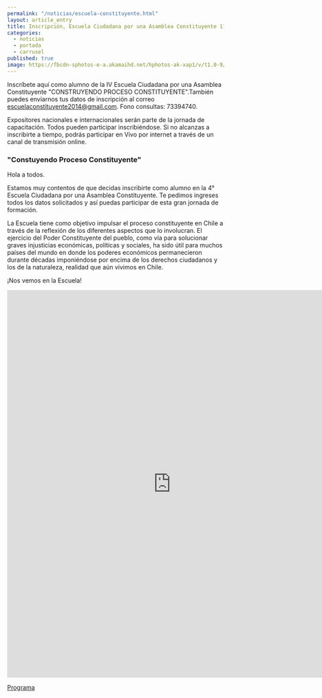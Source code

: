 ```yaml
---
permalink: "/noticias/escuela-constituyente.html"
layout: article_entry
title: Inscripción, Escuela Ciudadana por una Asamblea Constituyente 11 y 12 de octubre.
categories: 
  - noticias
  - portada
  - carrusel
published: true
image: https://fbcdn-sphotos-e-a.akamaihd.net/hphotos-ak-xap1/v/t1.0-9/1918642_216491566396_1849146_n.jpg?oh=d3c8c8d265ad9b82b4f614680f7bb71d&oe=54C911B1&__gda__=1422811271_b2c6af630bfb65c5743edf7dd746ae8a
---
```


Inscríbete aquí como alumno de la IV Escuela Ciudadana por una Asamblea Constituyente "CONSTRUYENDO PROCESO CONSTITUYENTE".También puedes enviarnos tus datos de inscripción al correo escuelaconstituyente2014@gmail.com. Fono consultas: 73394740. 

Expositores nacionales e internacionales serán parte de la jornada de capacitación. Todos pueden participar inscribiéndose. Si no alcanzas a inscribirte a tiempo, podrás participar en Vivo por internet a través de un canal de transmisión online.

<h3>"Constuyendo Proceso Constituyente"</h3>

<p>Hola a todos.</p>

<p>Estamos muy contentos de que decidas inscribirte como alumno en la 4° Escuela Ciudadana por una Asamblea Constituyente. Te pedimos ingreses todos los datos solicitados y así puedas participar de esta gran jornada de formación.</p>

<p>La Escuela tiene como objetivo impulsar el proceso constituyente en Chile a través de la reflexión de los diferentes aspectos que lo involucran. El ejercicio del Poder Constituyente del pueblo, como vía para solucionar graves injusticias económicas, políticas y sociales, ha sido útil para muchos países del mundo en donde los poderes económicos permanecieron durante décadas imponiéndose por encima de los derechos ciudadanos y los de la naturaleza, realidad que aún vivimos en Chile.</p>

<p>¡Nos vemos en la Escuela!</p>

<iframe src="https://docs.google.com/forms/d/1iV6MVOzOmck0OmYgM1oeY8sHyxhk-Dc8cAuhHuVK1t0/viewform?embedded=true" width="760" height="900" frameborder="0" marginheight="0" marginwidth="0">Cargando...</iframe>


<a href="/escuela/programa.html">Programa</a>
